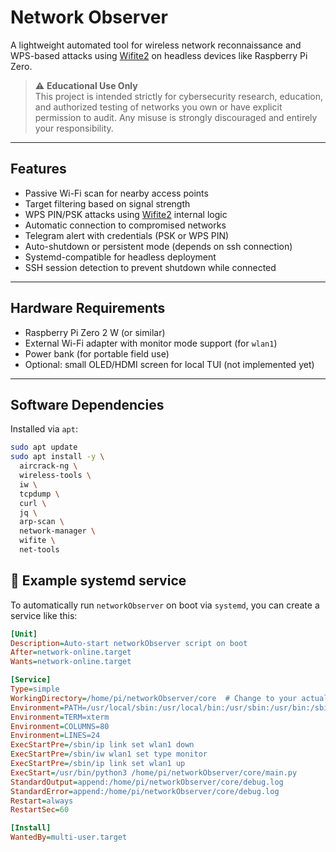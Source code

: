 # Network Observer

A lightweight automated tool for wireless network reconnaissance and WPS-based attacks using [Wifite2](https://github.com/kimocoder/wifite2) on headless devices like Raspberry Pi Zero.

> ⚠️ **Educational Use Only**  
> This project is intended strictly for cybersecurity research, education, and authorized testing of networks you own or have explicit permission to audit. Any misuse is strongly discouraged and entirely your responsibility.

---

## Features

- Passive Wi-Fi scan for nearby access points
- Target filtering based on signal strength
- WPS PIN/PSK attacks using [Wifite2](https://github.com/kimocoder/wifite2) internal logic
- Automatic connection to compromised networks
- Telegram alert with credentials (PSK or WPS PIN)
- Auto-shutdown or persistent mode (depends on ssh connection)
- Systemd-compatible for headless deployment
- SSH session detection to prevent shutdown while connected

---

## Hardware Requirements

- Raspberry Pi Zero 2 W (or similar)
- External Wi-Fi adapter with monitor mode support (for `wlan1`)
- Power bank (for portable field use)
- Optional: small OLED/HDMI screen for local TUI (not implemented yet)

---

## Software Dependencies

Installed via `apt`:

```bash
sudo apt update
sudo apt install -y \
  aircrack-ng \
  wireless-tools \
  iw \
  tcpdump \
  curl \
  jq \
  arp-scan \
  network-manager \
  wifite \
  net-tools
```

## 🔧 Example systemd service

To automatically run `networkObserver` on boot via `systemd`, you can create a service like this:

```ini
[Unit]
Description=Auto-start networkObserver script on boot
After=network-online.target
Wants=network-online.target

[Service]
Type=simple
WorkingDirectory=/home/pi/networkObserver/core  # Change to your actual path
Environment=PATH=/usr/local/sbin:/usr/local/bin:/usr/sbin:/usr/bin:/sbin:/bin
Environment=TERM=xterm
Environment=COLUMNS=80
Environment=LINES=24
ExecStartPre=/sbin/ip link set wlan1 down
ExecStartPre=/sbin/iw wlan1 set type monitor
ExecStartPre=/sbin/ip link set wlan1 up
ExecStart=/usr/bin/python3 /home/pi/networkObserver/core/main.py
StandardOutput=append:/home/pi/networkObserver/core/debug.log
StandardError=append:/home/pi/networkObserver/core/debug.log
Restart=always
RestartSec=60

[Install]
WantedBy=multi-user.target
